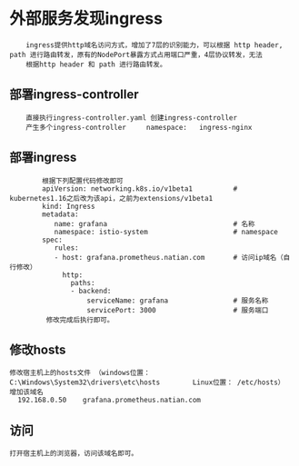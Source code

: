 # 外部服务发现ingress
        ingress提供http域名访问方式，增加了7层的识别能力，可以根据 http header, path 进行路由转发，原有的NodePort暴露方式占用端口严重，4层协议转发，无法
        根据http header 和 path 进行路由转发。
## 部署ingress-controller
        直接执行ingress-controller.yaml 创建ingress-controller  
        产生多个ingress-controller     namespace:   ingress-nginx
## 部署ingress
            根据下列配置代码修改即可
            apiVersion: networking.k8s.io/v1beta1          # kubernetes1.16之后改为该api，之前为extensions/v1beta1
            kind: Ingress
            metadata: 
               name: grafana                               # 名称   
               namespace: istio-system                     # namespace
            spec: 
               rules: 
               - host: grafana.prometheus.natian.com       # 访问ip域名（自行修改）
                 http:
                   paths: 
                   - backend: 
                       serviceName: grafana                # 服务名称
                       servicePort: 3000                   # 服务端口
             修改完成后执行即可。
## 修改hosts
    修改宿主机上的hosts文件 （windows位置： C:\Windows\System32\drivers\etc\hosts        Linux位置： /etc/hosts）
    增加该域名   
      192.168.0.50    grafana.prometheus.natian.com
## 访问
    打开宿主机上的浏览器，访问该域名即可。
